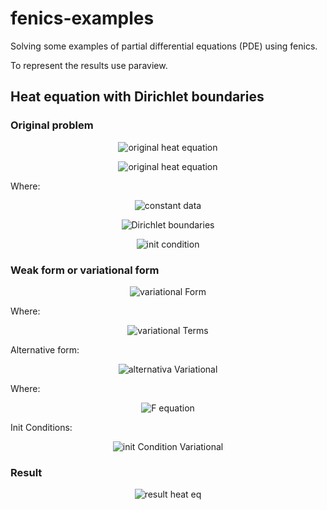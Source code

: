 # fenics-examples
Solving some examples of partial differential equations (PDE) using fenics.

To represent the results use paraview.

## Heat equation with Dirichlet boundaries

### Original problem

<p align="center">
  <img src="https://github.com/planelles20/fenics-examples/blob/master/img/heat/heatEq.gif?raw=true" alt="original heat equation"/>
</p>

<p align="center">
  <img src="https://github.com/planelles20/fenics-examples/blob/master/img/heat/domain.gif?raw=true" alt="original heat equation"/>
</p>

Where:

<p align="center">
  <img src="https://github.com/planelles20/fenics-examples/blob/master/img/heat/data.gif?raw=true" alt="constant data"/>
</p>

<p align="center">
  <img src="https://github.com/planelles20/fenics-examples/blob/master/img/heat/dirichletBoundaries.gif?raw=true" alt="Dirichlet boundaries"/>
</p>

<p align="center">
  <img src="https://github.com/planelles20/fenics-examples/blob/master/img/heat/initCondition.gif?raw=true" alt="init condition"/>
</p>


### Weak form or variational form

<p align="center">
  <img src="https://github.com/planelles20/fenics-examples/blob/master/img/heat/variationalForm.gif?raw=true" alt="variational Form"/>
</p>

Where:

<p align="center">
  <img src="https://github.com/planelles20/fenics-examples/blob/master/img/heat/variationalTerms.gif?raw=true" alt="variational Terms"/>
</p>

Alternative form:
<p align="center">
  <img src="https://github.com/planelles20/fenics-examples/blob/master/img/heat/alternativaVariational.gif?raw=true" alt="alternativa Variational"/>
</p>

Where:

<p align="center">
  <img src="https://github.com/planelles20/fenics-examples/blob/master/img/heat/alternativaVariationalF.gif?raw=true" alt="F equation"/>
</p>

Init Conditions:

<p align="center">
  <img src="https://github.com/planelles20/fenics-examples/blob/master/img/heat/initConditionVariational.gif?raw=true" alt="init Condition Variational"/>
</p>


### Result

<p align="center">
  <img src="https://github.com/planelles20/fenics-examples/blob/master/result/heatDirichlet/heatDirichlet.gif?raw=true" alt="result heat eq"/>
</p>
